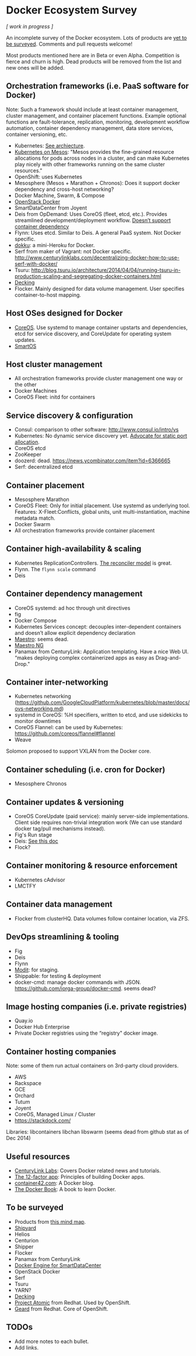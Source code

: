 Docker Ecosystem Survey
=======================

*[ work in progress ]*

An incomplete survey of the Docker ecosystem. Lots of products are [yet to be surveyed](#to-be-surveyed). Comments and pull requests welcome!

Most products mentioned here are in Beta or even Alpha. Competition is fierce and churn is high. Dead products will be removed from the list and new ones will be added.

## Orchestration frameworks (i.e. PaaS software for Docker)

Note: Such a framework should include at least container management, cluster management, and container placement functions. Example optional functions are fault-tolerance, replication, monitoring, development workflow automation, container dependency management, data store services, container versioning, etc.

- Kubernetes: [See archiecture](https://raw.githubusercontent.com/GoogleCloudPlatform/kubernetes/master/docs/architecture.png). 
- [Kubernetes on Mesos](https://github.com/mesosphere/kubernetes-mesos): "Mesos provides the fine-grained resource allocations for pods across nodes in a cluster, and can make Kubernetes play nicely with other frameworks running on the same cluster resources."
- OpenShift: uses Kubernetes
- Mesosphere (Mesos + Marathon + Chronos): Does it support docker dependency and cross-host networking?
- Docker Machine, Swarm, & Compose
- [OpenStack Docker](https://wiki.openstack.org/wiki/Docker)
- SmartDataCenter from Joyent
- Deis from OpDemand: Uses CoreOS (fleet, etcd, etc.). Provides streamlined development/deployment workflow. [Doesn’t support container dependency](https://groups.google.com/forum/#!msg/deis-users/H50Yvh2bMyY/VKPf0DU_q1QJ)
- Flynn: Uses etcd. Similar to Deis. A general PaaS system. Not Docker specific.
- [dokku](https://github.com/progrium/dokku): a mini-Heroku for Docker.
- Serf from maker of Vagrant: not Docker specific. http://www.centurylinklabs.com/decentralizing-docker-how-to-use-serf-with-docker/
- Tsuru: http://blog.tsuru.io/architecture/2014/04/04/running-tsuru-in-production-scaling-and-segregating-docker-containers.html
- [Decking](http://decking.io/)
- Flocker. Mainly designed for data volume management. User specifies container-to-host mapping.

## Host OSes designed for Docker

- [CoreOS](https://coreos.com). Use systemd to manage container upstarts and dependencies, etcd for service discovery, and CoreUpdate for operating system updates.
- [SmartOS](https://www.joyent.com/technology/smartos)

## Host cluster management

- All orchestration frameworks provide cluster management one way or the other
- Docker Machines
- CoreOS Fleet: initd for containers

## Service discovery & configuration

- Consul: comparison to other software: http://www.consul.io/intro/vs
- Kubernetes: No dynamic service discovery yet. [Advocate for static port allocation](http://youtu.be/YrxnVKZeqK8?t=14m31s).
- CoreOS etcd
- ZooKeeper
- doozerd: dead. https://news.ycombinator.com/item?id=6366665
- Serf: decentralized etcd

## Container placement

- Mesosphere Marathon
- CoreOS Fleet: Only for initial placement. Use systemd as underlying tool. Features: X-Fleet:Conflicts, global units, unit multi-instantiation, machine metadata match.
- Docker Swarm
- All orchestration frameworks provide container placement

## Container high-availability & scaling

- Kubernetes ReplicationControllers. [The reconciler model](http://youtu.be/YrxnVKZeqK8?t=20m19s) is great.
- Flynn. The `flynn scale` command
- Deis

## Container dependency management

- CoreOS systemd: ad hoc through unit directives
- fig
- Docker Compose
- Kubernetes Services concept: decouples inter-dependent containers and doesn’t allow explicit dependency declaration
- [Maestro](https://github.com/toscanini/maestro): seems dead. 
- [Maestro NG](https://github.com/signalfuse/maestro-ng)
- Panamax from CenturyLink: Application templating. Have a nice Web UI. “makes deploying complex containerized apps as easy as Drag-and-Drop."

## Container inter-networking

- Kubernetes networking (https://github.com/GoogleCloudPlatform/kubernetes/blob/master/docs/ovs-networking.md)
- systemd in CoreOS: %H specifiers, written to etcd, and use sidekicks to monitor downtimes
- CoreOS Flannel: can be used by Kubernetes: https://github.com/coreos/flannel#flannel
- Weave

Solomon proposed to support VXLAN from the Docker core.

## Container scheduling (i.e. cron for Docker)

- Mesosphere Chronos

## Container updates & versioning

- CoreOS CoreUpdate (paid service): mainly server-side implementations. Client side requires non-trivial integration work (We can use standard docker tag/pull mechanisms instead).
- Fig's Run stage
- Deis: [See this doc](http://docs.deis.io/en/latest/using_deis/config-application/#track-changes)
- Flock?

## Container monitoring & resource enforcement

- Kubernetes cAdvisor
- LMCTFY

## Container data management

- Flocker from clusterHQ. Data volumes follow container location, via ZFS.

## DevOps streamlining & tooling

- Fig
- Deis
- Flynn
- [Modit](https://mod.it): for staging.
- Shippable: for testing & deployment
- docker-cmd: manage docker commands with JSON. https://github.com/iorga-group/docker-cmd. seems dead?

## Image hosting companies (i.e. private registries)

- Quay.io
- Docker Hub Enterprise
- Private Docker registries using the “registry" docker image.

## Container hosting companies

Note: some of them run actual containers on 3rd-party cloud providers.

- AWS
- Rackspace
- GCE
- Orchard
- Tutum
- Joyent
- CoreOS, Managed Linux / Cluster
- https://stackdock.com/

Libraries:
libcontainers
libchan
libswarm (seems dead from github stat as of Dec 2014)

## Useful resources

- [CenturyLink Labs](http://www.centurylinklabs.com/): Covers Docker related news and tutorials.
- [The 12-factor app](http://12factor.net/): Principles of building Docker apps.
- [container42.com](http://container42.com): A Docker blog.
- [The Docker Book](http://www.dockerbook.com/): A book to learn Docker.

## To be surveyed

- Products from [this mind map](http://www.mindmeister.com/389671722/docker-ecosystem).
- [Shipyard](http://shipyard-project.com/)
- Helios
- Centurion
- Shipper
- Flocker
- Panamax from CenturyLink
- [Docker Engine for SmartDataCenter](https://github.com/joyent/sdc-docker)
- OpenStack Docker
- Serf
- Tsuru
- YARN?
- [Decking](http://decking.io/)
- [Project Atomic](http://www.projectatomic.io/) from Redhat. Used by OpenShift. 
- [Geard](http://www.openshift.org/geard/) from Redhat. Core of OpenShift.


## TODOs

- Add more notes to each bullet.
- Add links.


